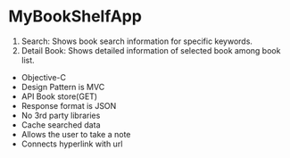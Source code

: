 # MyBookShelfApp

1. Search: Shows book search information for specific keywords.
2. Detail Book: Shows detailed information of selected book among book list.

- Objective-C
- Design Pattern is MVC
- API Book store(GET)
- Response format is JSON
- No 3rd party libraries
- Cache searched data
- Allows the user to take a note
- Connects hyperlink with url

